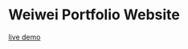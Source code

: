 <h1>Weiwei Portfolio Website</h1>
<p><a href="https://weiwei2222.github.io/weiwei/" target="_blank">live demo</p></p>
